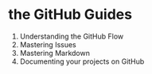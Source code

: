 # the GitHub Guides

1. Understanding the GitHub Flow
2. Mastering Issues
3. Mastering Markdown
4. Documenting your projects on GitHub